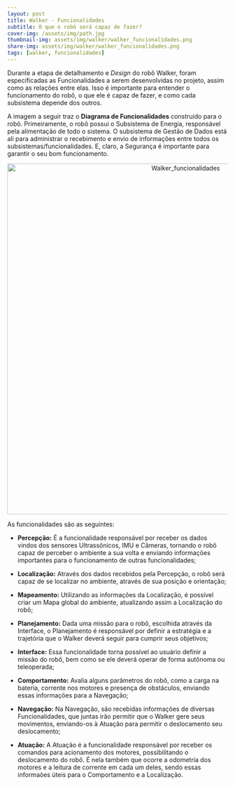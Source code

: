 ```yaml
---
layout: post
title: Walker - Funcionalidades
subtitle: O que o robô será capaz de fazer?
cover-img: /assets/img/path.jpg
thumbnail-img: assets/img/walker/walker_funcionalidades.png
share-img: assets/img/walker/walker_funcionalidades.png
tags: [walker, funcionalidades]
---
```


Durante a etapa de detalhamento e *Design* do robô Walker, foram especificadas as Funcionalidades a serem desenvolvidas no projeto, assim como as relações entre elas. 
Isso é importante para entender o funcionamento do robô, o que ele é capaz de fazer, e como cada subsistema depende dos outros.

A imagem a seguir traz o **Diagrama de Funcionalidades** construído para o robô. Primeiramente, o robô possui o Subsistema de Energia, responsável pela alimentação de todo o sistema. O subsistema de Gestão de Dados está ali para administrar o recebimento e envio de informações entre todos os subsistemas/funcionalidades. E, claro, a Segurança é importante para garantir o seu bom funcionamento. 

<center><img src="{{ 'assets/img/walker/walker_funcionalidades.png' | relative_url }}" alt="Walker_funcionalidades" width="800"/></center>
<p/>

As funcionalidades são as seguintes:

- **Percepção:** É a funcionalidade responsável por receber os dados vindos dos sensores Ultrassônicos, IMU e Câmeras, tornando o robô capaz de perceber o ambiente a sua volta e enviando informações importantes para o funcionamento de outras funcionalidades;

- **Localização:** Através dos dados recebidos pela Percepção, o robô será capaz de se localizar no ambiente, através de sua posição e orientação;

- **Mapeamento:** Utilizando as informações da Localização, é possível criar um Mapa global do ambiente, atualizando assim a Localização do robô;

- **Planejamento:** Dada uma missão para o robô, escolhida através da Interface, o Planejamento é responsável por definir a estratégia e a trajetória que o Walker deverá seguir para cumprir seus objetivos;

- **Interface:** Essa funcionalidade torna possível ao usuário definir a missão do robô, bem como se ele deverá operar de forma autônoma ou teleoperada;

- **Comportamento:** Avalia alguns parâmetros do robô, como a carga na bateria, corrente nos motores e presença de obstáculos, enviando essas informações para a Navegação;

- **Navegação:** Na Navegação, são recebidas informações de diversas Funcionalidades, que juntas irão permitir que o Walker gere seus movimentos, enviando-os à Atuação para permitir o deslocamento seu deslocamento;

- **Atuação:** A Atuação é a funcionalidade responsável por receber os comandos para acionamento dos motores, possibilitando o deslocamento do robô. É nela também que ocorre a odometria dos motores e a leitura de corrente em cada um deles, sendo essas informaões úteis para o Comportamento e a Localização.
